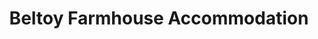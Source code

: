 ---
title: "Beltoy Farmhouse Accommodation"
address: "45, Ballywillan Rd, Gleno, Larne, Co. Antrim BT40 3LH"
tel: "028 9337 3725"
county: "Antrim"
category: "Bedandbreakfasts"
type: "Content"
lat: "54.779823"
lng: "-5.79938"
---
